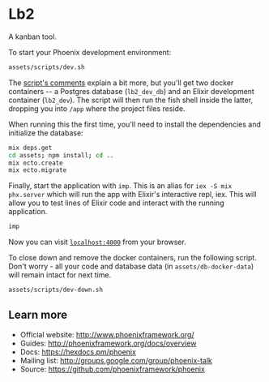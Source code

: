 # Lb2

A kanban tool.

To start your Phoenix development environment:

```bash
assets/scripts/dev.sh
```

The [script's comments](assets/scripts/dev.sh) explain a bit more, but you'll
get two docker containers -- a Postgres database (`lb2_dev_db`) and an Elixir
development container (`lb2_dev`). The script will then run the fish shell
inside the latter, dropping you into `/app` where the project files reside.

When running this the first time, you'll need to install the dependencies and
initialize the database:

```bash
mix deps.get
cd assets; npm install; cd ..
mix ecto.create
mix ecto.migrate
```

Finally, start the application with `imp`. This is an alias for `iex -S mix
phx.server` which will run the app with Elixir's interactive repl, iex. This
will allow you to test lines of Elixir code and interact with the running
application.

```bash
imp
```

Now you can visit [`localhost:4000`](http://localhost:4000) from your browser.

To close down and remove the docker containers, run the following script.
Don't worry - all your code and database data (in `assets/db-docker-data`)
will remain intact for next time.

```bash
assets/scripts/dev-down.sh
```

## Learn more

  * Official website: http://www.phoenixframework.org/
  * Guides: http://phoenixframework.org/docs/overview
  * Docs: https://hexdocs.pm/phoenix
  * Mailing list: http://groups.google.com/group/phoenix-talk
  * Source: https://github.com/phoenixframework/phoenix
